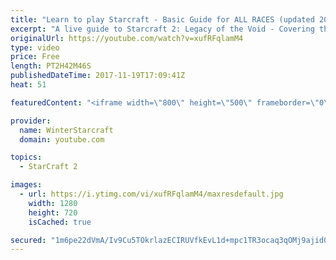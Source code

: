 ```yaml
---
title: "Learn to play Starcraft - Basic Guide for ALL RACES (updated 2017)"
excerpt: "A live guide to Starcraft 2: Legacy of the Void - Covering the basics and build orders for all of the races, and covering the important decisions to be made early in the game.  Not a step by step guide but a demonstration once you have the very basics of the units and races!"
originalUrl: https://youtube.com/watch?v=xufRFqlamM4
type: video
price: Free
length: PT2H42M46S
publishedDateTime: 2017-11-19T17:09:41Z
heat: 51

featuredContent: "<iframe width=\"800\" height=\"500\" frameborder=\"0\" src=\"https://www.youtube.com/embed/xufRFqlamM4\" allow=\"accelerometer; autoplay; encrypted-media; gyroscope; picture-in-picture\" allowfullscreen></iframe>"

provider:
  name: WinterStarcraft
  domain: youtube.com

topics:
  - StarCraft 2

images:
  - url: https://i.ytimg.com/vi/xufRFqlamM4/maxresdefault.jpg
    width: 1280
    height: 720
    isCached: true

secured: "1m6pe22dVmA/Iv9Cu5TOkrlazECIRUVfkEvL1d+mpc1TR3ocaq3qOMj9ajid059YJXU3G9H2nsQ/8XJkku75B4DF8WwMTEdMi/kV2hfmxokPYeFxy4SMe5zBAfaSWZ1xlx+y2akXoRG/UWVhkAMFu/5Y+zlcqdEDyBv1NSaffCxs/4nlpOKATAH/u4MIZfvxsZlef5n0R9AHIt/UkO7YdNUYdWJ6QiDyl6Pn0xdt28/8u4aV9BYW4b7nIR3GgpseoLEtFuurW0BS7Gn1UsK0dhBuFHVRqTwNuBKvOV3gtQ4Oc6sUmGaVAVQcb7qt2G+cnkTPMvl7UBpzHVCq/+NcfQ1cBihBMnTC0YNPjfCWoRK6GZYKmL4qn8m9O7AR1IRgcqMXeKDbi/h6Vs/n4oZrl9cedehyCABkbfgsZL6GcftQBzELR6tQHHD4FznhZqFw;RgjTrhXb1BvupFi4ReRT4A=="
---
```


